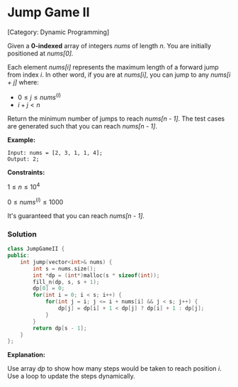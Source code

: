 # Jump Game II

[Category: Dynamic Programming]

Given a **0-indexed** array of integers *nums* of length *n*. You are initially positioned at *nums[0].*

Each element *nums[i]* represents the maximum length of a forward jump from index $i$. In other word, if you are at *nums[i]*, you can jump to any *nums[i + j]* where:

- $0 \le j \le nums^{(i)}$
- $i + j \lt n$

Return the minimum number of jumps to reach *nums[n - 1]*. The test cases are generated such that you can reach *nums[n - 1]*.

**Example:**

```
Input: nums = [2, 3, 1, 1, 4];
Output: 2;
```

**Constraints:**

$1 \le n \le 10^4$

$0 \le nums^{(i)} \le 1000$

It's guaranteed that you can reach *nums[n - 1]*.

### Solution

```cpp
class JumpGameII {
public:
    int jump(vector<int>& nums) {
        int s = nums.size();
        int *dp = (int*)malloc(s * sizeof(int));
        fill_n(dp, s, s + 1);
        dp[0] = 0;
        for(int i = 0; i < s; i++) {
            for(int j = i; j <= i + nums[i] && j < s; j++) {
                dp[j] = dp[i] + 1 < dp[j] ? dp[i] + 1 : dp[j];
            }
        }
        return dp[s - 1];
    }
};
```

**Explanation:**

Use array $dp$ to show how many steps would be taken to reach position $i$. Use a loop to update the steps dynamically.
